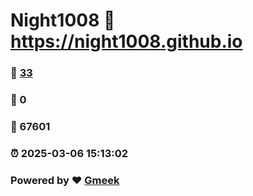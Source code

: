# Night1008 :link: https://night1008.github.io 
### :page_facing_up: [33](https://night1008.github.io/tag.html) 
### :speech_balloon: 0 
### :hibiscus: 67601 
### :alarm_clock: 2025-03-06 15:13:02 
### Powered by :heart: [Gmeek](https://github.com/Meekdai/Gmeek)
